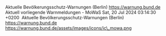 Aktuelle Bevölkerungsschutz-Warnungen (Berlin) https://warnung.bund.de Aktuell vorliegende Warnmeldungen - MoWaS Sat, 20 Jul 2024 03:14:30 +0200 ![]() Aktuelle Bevölkerungsschutz-Warnungen (Berlin) https://warnung.bund.de https://warnung.bund.de/assets/images/icons/ic\_mowa.png

